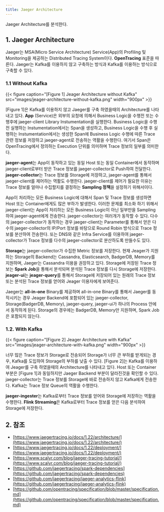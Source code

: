 ```yaml
---
title: Jaeger Architecture
---
```


Jaeger Architecture를 분석한다.

## 1. Jaeger Architecture

Jaeger는 MSA(Micro Service Architecture) Service(App)의 Profiling 및 Monitoring을 제공하는 Distributed Tracing System이다. **OpenTracing** 표준을 따른다. Jaeger는 Kafka를 이용하지 않고 구축하는 방식과 Kafka를 이용하는 방식으로 구축할 수 있다.

### 1.1 Without Kafka

{{< figure caption="[Figure 1] Jeager Architecture without Kafka" src="images/jeager-architecture-without-kafka.png" width="900px" >}}

[Figure 1]은 Kafka를 이용하지 않고 Jaeger를 구축 하였을때의 Architecture를 나타내고 있다. **App** (Service)은 외부의 요청에 의해서 Business Logic을 수행전 또는 수행후에 jaeger-client Library Instumentation을 실행한다. Business Logic을 수행 전 실행하는 Instumentation에서는 Span을 생성하고, Business Logic을 수행 후 실행하는 Instumentation에서는 생성한 Span에 Business Logic 수행에 따른 Trace 관련 정보를 저장하고 jaeger-agent로 전송하는 역활을 수행한다. 여기서 Span은 OpenTracing에서 정의하는 Execution 단위를 의미하며 Trace 정보의 일부를 의미한다.

**jaeger-agent**는 App이 동작하고 있는 동일 Host 또는 동일 Container에서 동작하며 jaeger-client로부터 받은 Trace 정보를 jaeger-collector로 Push하여 전달한다. **jaeger-collector**는 Trace 정보를 Storage에 저장하고, jaeger-agent를 통해서 jaeger-client를 제어하는 역활도 수행한다. jaeger-client를 제어가 필요한 이유는 Trace 정보를 얼마나 수집할지를 결정하는 **Sampling 정책**을 설정하기 위해서이다.

App이 처리하는 모든 Business Logic에 대해서 Span 및 Trace 정보를 생성하면 Host 또는 Container에게도 많은 부하가 발생한다. 이러한 문제를 최소화 하기 위해서 jaeger-client는 App이 처리하는 모든 Business Logic이 아닌 일부만을 Sampling하여 jaeger-agent에게 전송한다. jaeger-collector는 여러개가 동작할 수 있다. 다수의 jaeger-collector가 동작하는 경우 jaeger-client는 Parameter를 통해서 얻은 다수의 jaeger-collector의 IP/Port 정보를 바탕으로 Round Robin 방식으로 Trace 정보를 분산하여 전송한다. 또는 DNS와 같은 Infra Service를 이용하여 jaeger-collector가 Trace 정보를 다수의 jaeger-collector로 분산하도록 만들수도 있다.

**Storage**는 jaeger-collector가 수집한 Metric 정보를 저장한다. 현재 Jeager가 지원하는 Storage의 Backend는 Cassandra, Elasticsearch, BadgerDB, Memory를 지원하며, Jaeger는 Cassandra 이용을 권장하고 있다. Storage에 저장된 Trace 정보는 **Spark Job**을 통해서 분석되며 분석된 Trace 정보를 다시 Storage에 저장한다. **jeager-ui**는 **jeager-query**를 통해서 Storage에 저장되어 있는 원래의 Trace 정보 또는 분석된 Trace 정보를 얻어와 Jeager 이용자에게 보여준다.

Jaeger는 **all-in-one** Binary를 제공하며 all-in-one Binary를 통해서 Jaeger를 동작시키는 경우 Jeager Backend에 포함되어 있는 jaeger-collector, Storage(BadgerDB, Memory), jaeger-query, jaeger-ui가 하나의 Process 안에서 동작하게 된다. Storage의 경우에는 BadgerDB, Memory만 지원하며, Spark Job은 포함되지 않는다.

### 1.2. With Kafka

{{< figure caption="[Figure 2] Jeager Architecture with Kafka" src="images/jeager-architecture-with-kafka.png" width="900px" >}}

너무 많은 Trace 정보가 Storage로 전송되어 Storage가 너무 큰 부하를 받게되는 경우, Kafka를 도입하여 Storage의 부하를 낮출 수 있다. [Figure 2]는 Kafka를 이용하여 Jeager를 구축 하였을때의 Architecture를 나타내고 있다. Host 또는 Container 부분은 [Figure 1]과 동일하지만 Jaeger Backend 부분이 달라진것을 확인할 수 있다. jaeger-collector는 Trace 정보를 Storage에 바로 전송하지 않고 Kafka에게 전송한다. Kafka는 Trace 정보 Queue의 역활을 수행한다.

**jaeger-ingester**는 Kafka로부터 Trace 정보를 얻어와 Storage에 저장하는 역활을 수행한다. **Flink Streaming**은 Kafka로부터 Trace 정보를 얻은 다음 분석하여 Storage에 저장한다.

## 2. 참조

* [https://www.jaegertracing.io/docs/1.22/architecture/](https://www.jaegertracing.io/docs/1.22/architecture/)
* [https://www.jaegertracing.io/docs/1.22/deployment/](https://www.jaegertracing.io/docs/1.22/deployment/)
* [https://www.scalyr.com/blog/jaeger-tracing-tutorial/](https://www.scalyr.com/blog/jaeger-tracing-tutorial/)
* [https://github.com/jaegertracing/spark-dependencies](https://github.com/jaegertracing/spark-dependencies)
* [https://github.com/jaegertracing/jaeger-analytics-flink](https://github.com/jaegertracing/jaeger-analytics-flink)
* [https://github.com/opentracing/specification/blob/master/specification.md](https://github.com/opentracing/specification/blob/master/specification.md)